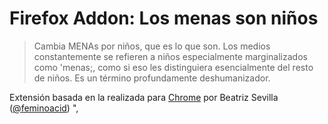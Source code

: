 # Firefox Addon: Los menas son niños

> Cambia MENAs por niños, que es lo que son. Los medios constantemente se refieren a niños especialmente marginalizados como 'menas;, como si eso les distinguiera esencialmente del resto de niños. Es un término profundamente deshumanizador.

Extensión basada en la realizada para [Chrome](https://chrome.google.com/webstore/detail/los-menas-son-ni%C3%B1os/iokjamfeepifflkkkkonamchaopoabll?hl=es) por Beatriz Sevilla ([@feminoacid](https://twitter.com/feminoacid)) ",
